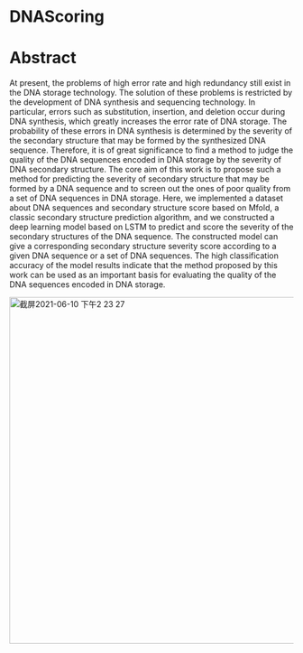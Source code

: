 # DNAScoring
# Abstract
At present, the problems of high error rate and high redundancy still exist in the DNA storage technology. The solution of these problems is restricted by the development of DNA synthesis and sequencing technology. In particular, errors such as substitution, insertion, and deletion occur during DNA synthesis, which greatly increases the error rate of DNA storage. The probability of these errors in DNA synthesis is determined by the severity of the secondary structure that may be formed by the synthesized DNA sequence. Therefore, it is of great significance to find a method to judge the quality of the DNA sequences encoded in DNA storage by the severity of DNA secondary structure. The core aim of this work is to propose such a method for predicting the severity of secondary structure that may be formed by a DNA sequence and to screen out the ones of poor quality from a set of DNA sequences in DNA storage. Here, we implemented a dataset about DNA sequences and secondary structure score based on Mfold, a classic secondary structure prediction algorithm, and we constructed a deep learning model based on LSTM to predict and score the severity of the secondary structures of the DNA sequence. The constructed model can give a corresponding secondary structure severity score according to a given DNA sequence or a set of DNA sequences. The high classification accuracy of the model results indicate that the method proposed by this work can be used as an important basis for evaluating the quality of the DNA sequences encoded in DNA storage.

<img width="614" alt="截屏2021-06-10 下午2 23 27" src="https://user-images.githubusercontent.com/56219350/122006486-77728500-cde9-11eb-9eaf-1c3e15f17f86.png">
